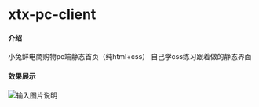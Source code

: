 # xtx-pc-client

#### 介绍
小兔鲜电商购物pc端静态首页（纯html+css）
自己学css练习跟着做的静态界面


#### 效果展示
![输入图片说明](https://foruda.gitee.com/images/1720590901531432149/86d9b474_2071438.jpeg "首页截图.jpeg")

